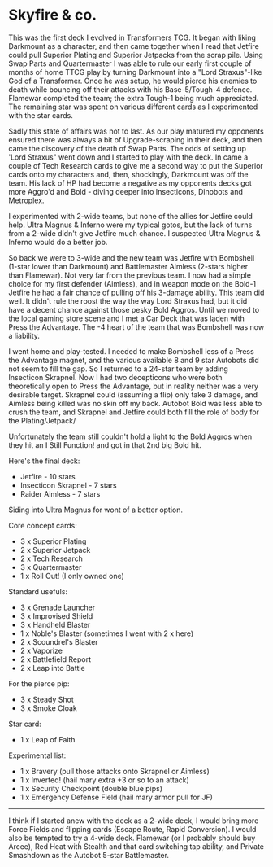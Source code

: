# Skyfire & co.

This was the first deck I evolved in Transformers TCG. It began with liking Darkmount as a character, and then came together when I read that Jetfire could pull Superior Plating and Superior Jetpacks from the scrap pile. Using Swap Parts and Quartermaster I was able to rule our early first couple of months of home TTCG play by turning Darkmount into a "Lord Straxus"-like God of a Transformer. Once he was setup, he would pierce his enemies to death while bouncing off their attacks with his Base-5/Tough-4 defence. Flamewar completed the team; the extra Tough-1 being much appreciated. The remaining star was spent on various different cards as I experimented with the star cards.

Sadly this state of affairs was not to last. As our play matured my opponents ensured there was always a bit of Upgrade-scraping in their deck, and then came the discovery of the death of Swap Parts. The odds of setting up 'Lord Straxus" went down and I started to play with the deck. In came a couple of Tech Research cards to give me a second way to put the Superior cards onto my characters and, then, shockingly, Darkmount was off the team. His lack of HP had become a negative as my opponents decks got more Aggro'd and Bold - diving deeper into Insecticons, Dinobots and Metroplex.

I experimented with 2-wide teams, but none of the allies for Jetfire could help. Ultra Magnus & Inferno were my typical gotos, but the lack of turns from a 2-wide didn't give Jetfire much chance. I suspected Ultra Magnus & Inferno would do a better job.

So back we were to 3-wide and the new team was Jetfire with Bombshell (1-star lower than Darkmount) and Battlemaster Aimless (2-stars higher than Flamewar). Not very far from the previous team. I now had a simple choice for my first defender (Aimless), and in weapon mode on the Bold-1 Jetfire he had a fair chance of pulling off his 3-damage ability. This team did well. It didn't rule the roost the way the way Lord Straxus had, but it did have a decent chance against those pesky Bold Aggros. Until we moved to the local gaming store scene and I met a Car Deck that was laden with Press the Advantage. The -4 heart of the team that was Bombshell was now a liability.

I went home and play-tested. I needed to make Bombshell less of a Press the Advantage magnet, and the various available 8 and 9 star Autobots did not seem to fill the gap. So I returned to a 24-star team by adding Insecticon Skrapnel. Now I had two decepticons who were both theoretically open to Press the Advantage, but in reality neither was a very desirable target. Skrapnel could (assuming a flip) only take 3 damage, and Aimless being killed was no skin off my back. Autobot Bold was less able to crush the team, and Skrapnel and Jetfire could both fill the role of body for the Plating/Jetpack/

Unfortunately the team still couldn't hold a light to the Bold Aggros when they hit an I Still Function! and got in that 2nd big Bold hit.

Here's the final deck:

* Jetfire - 10 stars
* Insecticon Skrapnel - 7 stars
* Raider Aimless - 7 stars

Siding into Ultra Magnus for wont of a better option.

Core concept cards:

* 3 x Superior Plating
* 2 x Superior Jetpack
* 2 x Tech Research
* 3 x Quartermaster
* 1 x Roll Out!   (I only owned one)

Standard usefuls:

* 3 x Grenade Launcher
* 3 x Improvised Shield
* 3 x Handheld Blaster
* 1 x Noble's Blaster (sometimes I went with 2 x here)
* 2 x Scoundrel's Blaster
* 2 x Vaporize
* 2 x Battlefield Report
* 2 x Leap into Battle

For the pierce pip:

* 3 x Steady Shot
* 3 x Smoke Cloak

Star card:

* 1 x Leap of Faith

Experimental list:

* 1 x Bravery  (pull those attacks onto Skrapnel or Aimless)
* 1 x Inverted!  (hail mary extra +3 or so to an attack)
* 1 x Security Checkpoint  (double blue pips)
* 1 x Emergency Defense Field    (hail mary armor pull for JF)

---

I think if I started anew with the deck as a 2-wide deck, I would bring more Force Fields and flipping cards (Escape Route, Rapid Conversion). I would also be tempted to try a 4-wide deck. Flamewar (or I probably should buy Arcee), Red Heat with Stealth and that card switching tap ability, and Private Smashdown as the Autobot 5-star Battlemaster. 
